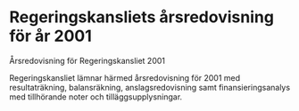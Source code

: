 # Regeringskansliets årsredovisning för år 2001

Årsredovisning för Regeringskansliet 2001

Regeringskansliet lämnar härmed årsredovisning för 2001 med resultaträkning, balansräkning, anslagsredovisning samt finansieringsanalys med tillhörande noter och tilläggsupplysningar.
